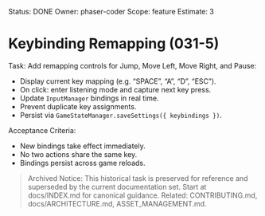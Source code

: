 Status: DONE
Owner: phaser-coder
Scope: feature
Estimate: 3

# Keybinding Remapping (031-5)

Task: Add remapping controls for Jump, Move Left, Move Right, and Pause:
- Display current key mapping (e.g. “SPACE”, “A”, “D”, “ESC”).
- On click: enter listening mode and capture next key press.
- Update `InputManager` bindings in real time.
- Prevent duplicate key assignments.
- Persist via `GameStateManager.saveSettings({ keybindings })`.

Acceptance Criteria:
- New bindings take effect immediately.
- No two actions share the same key.
- Bindings persist across game reloads.
> Archived Notice: This historical task is preserved for reference and superseded by the current documentation set. Start at docs/INDEX.md for canonical guidance. Related: CONTRIBUTING.md, docs/ARCHITECTURE.md, ASSET_MANAGEMENT.md.
